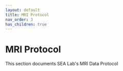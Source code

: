 ```yaml
---
layout: default
title: MRI Protocol
nav_order: 3
has_children: true
---
```


# MRI Protocol

This section documents SEA Lab's MRI Data Protocol
